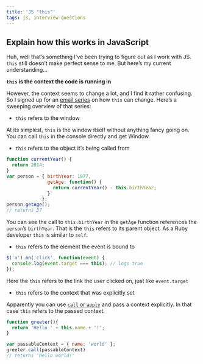 ```yaml
---
title: 'JS "this"'
tags: js, interview-questions
---
```


## Explain how this works in JavaScript

Huh, well that’s something I've been trying to figure out as I work with JS. `this` still doesn’t make perfect sense to me. But here’s my current understanding...

**`this` is the context the code is running in**

However, the context seems to change a lot, and I find it rather confusing. So I signed up for an [email series](http://derickbailey.com/email-courses/masteringthis/) on how `this` can change. Here’s a sweeping overview of that series:

* `this` refers to the window

At its simplest, `this` is the window itself without anything fancy going on. You can call `this` in the console directly and get Window.

* `this` refers to the object it’s being called from

```js
function currentYear() {
  return 2014;
}
var person = { birthYear: 1977,
               getAge: function() {
                 return currentYear() - this.birthYear;
               }
             };
person.getAge();
// returns 37
```

You can see the call to `this.birthYear` in the `getAge` function references the `person`’s `birthYear`. That is the `this` refers to its parent object. As a Ruby developer `this` is similar to `self`.

* `this` refers to the element the event is bound to

```js
$('a').on('click', function(event) {
  console.log(event.target === this); // logs true
});
```
Here the `this` refers to the link the user clicked on, just like `event.target`

* `this` refers to the context that was explicitly set

Apparently you can use [`call` or `apply`](/blog/2014/call-vs-apply/) and pass a context explicitly. In that case `this` refers to the passed context.

```js
function greeter(){
  return 'Hello ' + this.name + '!';
}

var passableContext = { name: 'world' };
greeter.call(passableContext)
// returns 'Hello world!'
```